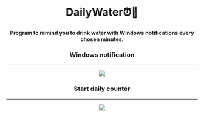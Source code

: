 # <p align="center"> DailyWater⏰🥤 </p>

#### <p align="center"> Program to remind you to drink water with Windows notifications every chosen minutes. </p>

### <p align="center"> Windows notification </p>
------------------
<p align="center">
  <img src="https://github.com/NunoSources/DailyWater/assets/98571427/429a5bdf-ca54-4ccf-877a-dcbc6c137a8a" />
</p>


### <p align="center"> Start daily counter </p>
------------------
<p align="center">
  <img src="https://github.com/NunoSources/DailyWater/assets/98571427/98d7a8e3-ffed-40e3-95c3-64e4fd106dae" />
</p>
